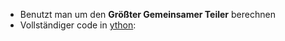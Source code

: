 - Benutzt man um den **Größter Gemeinsamer Teiler** berechnen
- Vollständiger code in [ython](contents-python.md):
```

```
